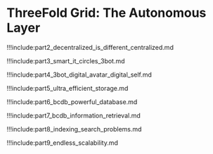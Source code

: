 
# ThreeFold Grid: The Autonomous Layer

!!!include:part2_decentralized_is_different_centralized.md

!!!include:part3_smart_it_circles_3bot.md

!!!include:part4_3bot_digital_avatar_digital_self.md

!!!include:part5_ultra_efficient_storage.md

!!!include:part6_bcdb_powerful_database.md

!!!include:part7_bcdb_information_retrieval.md

!!!include:part8_indexing_search_problems.md

!!!include:part9_endless_scalability.md